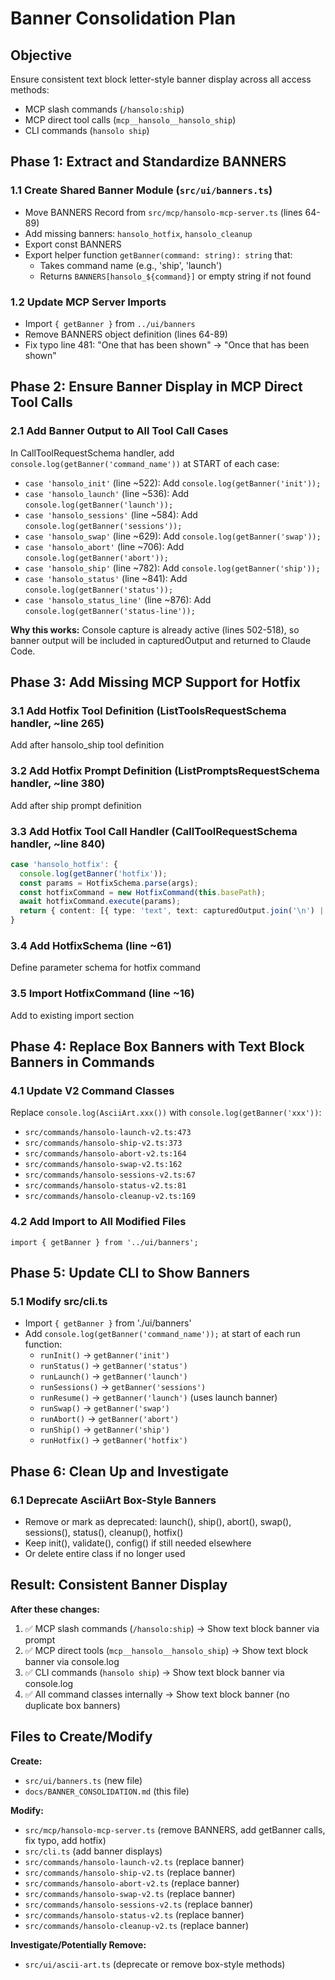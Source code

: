 # Banner Consolidation Plan

## Objective
Ensure consistent text block letter-style banner display across all access methods:
- MCP slash commands (`/hansolo:ship`)
- MCP direct tool calls (`mcp__hansolo__hansolo_ship`)
- CLI commands (`hansolo ship`)

## Phase 1: Extract and Standardize BANNERS

### 1.1 Create Shared Banner Module (`src/ui/banners.ts`)
- Move BANNERS Record from `src/mcp/hansolo-mcp-server.ts` (lines 64-89)
- Add missing banners: `hansolo_hotfix`, `hansolo_cleanup`
- Export const BANNERS
- Export helper function `getBanner(command: string): string` that:
  - Takes command name (e.g., 'ship', 'launch')
  - Returns `BANNERS[hansolo_${command}]` or empty string if not found

### 1.2 Update MCP Server Imports
- Import `{ getBanner }` from `../ui/banners`
- Remove BANNERS object definition (lines 64-89)
- Fix typo line 481: "One that has been shown" → "Once that has been shown"

## Phase 2: Ensure Banner Display in MCP Direct Tool Calls

### 2.1 Add Banner Output to All Tool Call Cases
In CallToolRequestSchema handler, add `console.log(getBanner('command_name'))` at START of each case:
- `case 'hansolo_init'` (line ~522): Add `console.log(getBanner('init'));`
- `case 'hansolo_launch'` (line ~536): Add `console.log(getBanner('launch'));`
- `case 'hansolo_sessions'` (line ~584): Add `console.log(getBanner('sessions'));`
- `case 'hansolo_swap'` (line ~629): Add `console.log(getBanner('swap'));`
- `case 'hansolo_abort'` (line ~706): Add `console.log(getBanner('abort'));`
- `case 'hansolo_ship'` (line ~782): Add `console.log(getBanner('ship'));`
- `case 'hansolo_status'` (line ~841): Add `console.log(getBanner('status'));`
- `case 'hansolo_status_line'` (line ~876): Add `console.log(getBanner('status-line'));`

**Why this works:** Console capture is already active (lines 502-518), so banner output will be included in capturedOutput and returned to Claude Code.

## Phase 3: Add Missing MCP Support for Hotfix

### 3.1 Add Hotfix Tool Definition (ListToolsRequestSchema handler, ~line 265)
Add after hansolo_ship tool definition

### 3.2 Add Hotfix Prompt Definition (ListPromptsRequestSchema handler, ~line 380)
Add after ship prompt definition

### 3.3 Add Hotfix Tool Call Handler (CallToolRequestSchema handler, ~line 840)
```typescript
case 'hansolo_hotfix': {
  console.log(getBanner('hotfix'));
  const params = HotfixSchema.parse(args);
  const hotfixCommand = new HotfixCommand(this.basePath);
  await hotfixCommand.execute(params);
  return { content: [{ type: 'text', text: capturedOutput.join('\n') || 'Hotfix workflow started' }] };
}
```

### 3.4 Add HotfixSchema (line ~61)
Define parameter schema for hotfix command

### 3.5 Import HotfixCommand (line ~16)
Add to existing import section

## Phase 4: Replace Box Banners with Text Block Banners in Commands

### 4.1 Update V2 Command Classes
Replace `console.log(AsciiArt.xxx())` with `console.log(getBanner('xxx'))`:
- `src/commands/hansolo-launch-v2.ts:473`
- `src/commands/hansolo-ship-v2.ts:373`
- `src/commands/hansolo-abort-v2.ts:164`
- `src/commands/hansolo-swap-v2.ts:162`
- `src/commands/hansolo-sessions-v2.ts:67`
- `src/commands/hansolo-status-v2.ts:81`
- `src/commands/hansolo-cleanup-v2.ts:169`

### 4.2 Add Import to All Modified Files
`import { getBanner } from '../ui/banners';`

## Phase 5: Update CLI to Show Banners

### 5.1 Modify src/cli.ts
- Import `{ getBanner }` from './ui/banners'
- Add `console.log(getBanner('command_name'));` at start of each run function:
  - `runInit()` → `getBanner('init')`
  - `runStatus()` → `getBanner('status')`
  - `runLaunch()` → `getBanner('launch')`
  - `runSessions()` → `getBanner('sessions')`
  - `runResume()` → `getBanner('launch')` (uses launch banner)
  - `runSwap()` → `getBanner('swap')`
  - `runAbort()` → `getBanner('abort')`
  - `runShip()` → `getBanner('ship')`
  - `runHotfix()` → `getBanner('hotfix')`

## Phase 6: Clean Up and Investigate

### 6.1 Deprecate AsciiArt Box-Style Banners
- Remove or mark as deprecated: launch(), ship(), abort(), swap(), sessions(), status(), cleanup(), hotfix()
- Keep init(), validate(), config() if still needed elsewhere
- Or delete entire class if no longer used

## Result: Consistent Banner Display

**After these changes:**
1. ✅ MCP slash commands (`/hansolo:ship`) → Show text block banner via prompt
2. ✅ MCP direct tools (`mcp__hansolo__hansolo_ship`) → Show text block banner via console.log
3. ✅ CLI commands (`hansolo ship`) → Show text block banner via console.log
4. ✅ All command classes internally → Show text block banner (no duplicate box banners)

## Files to Create/Modify

**Create:**
- `src/ui/banners.ts` (new file)
- `docs/BANNER_CONSOLIDATION.md` (this file)

**Modify:**
- `src/mcp/hansolo-mcp-server.ts` (remove BANNERS, add getBanner calls, fix typo, add hotfix)
- `src/cli.ts` (add banner displays)
- `src/commands/hansolo-launch-v2.ts` (replace banner)
- `src/commands/hansolo-ship-v2.ts` (replace banner)
- `src/commands/hansolo-abort-v2.ts` (replace banner)
- `src/commands/hansolo-swap-v2.ts` (replace banner)
- `src/commands/hansolo-sessions-v2.ts` (replace banner)
- `src/commands/hansolo-status-v2.ts` (replace banner)
- `src/commands/hansolo-cleanup-v2.ts` (replace banner)

**Investigate/Potentially Remove:**
- `src/ui/ascii-art.ts` (deprecate or remove box-style methods)
